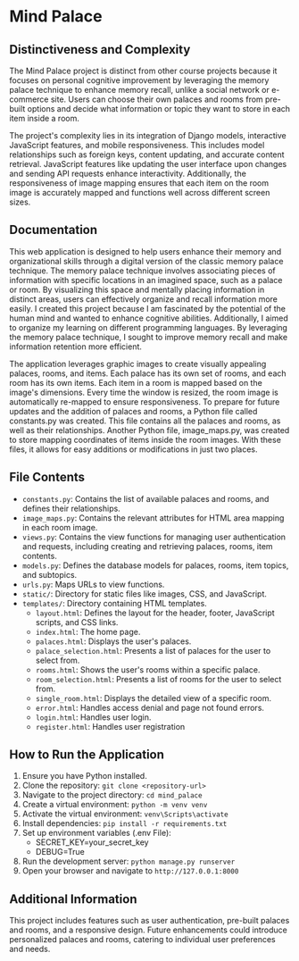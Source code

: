 # Mind Palace

## Distinctiveness and Complexity
The Mind Palace project is distinct from other course projects because it focuses on personal cognitive improvement by leveraging the memory palace technique to enhance memory recall, unlike a social network or e-commerce site. Users can choose their own palaces and rooms from pre-built options and decide what information or topic they want to store in each item inside a room.

The project's complexity lies in its integration of Django models, interactive JavaScript features, and mobile responsiveness. This includes model relationships such as foreign keys, content updating, and accurate content retrieval. JavaScript features like updating the user interface upon changes and sending API requests enhance interactivity. Additionally, the responsiveness of image mapping ensures that each item on the room image is accurately mapped and functions well across different screen sizes.

## Documentation
This web application is designed to help users enhance their memory and organizational skills through a digital version of the classic memory palace technique. The memory palace technique involves associating pieces of information with specific locations in an imagined space, such as a palace or room. By visualizing this space and mentally placing information in distinct areas, users can effectively organize and recall information more easily.
I created this project because I am fascinated by the potential of the human mind and wanted to enhance cognitive abilities. Additionally, I aimed to organize my learning on different programming languages. By leveraging the memory palace technique, I sought to improve memory recall and make information retention more efficient.

The application leverages graphic images to create visually appealing palaces, rooms, and items. Each palace has its own set of rooms, and each room has its own items. Each item in a room is mapped based on the image's dimensions. Every time the window is resized, the room image is automatically re-mapped to ensure responsiveness. To prepare for future updates and the addition of palaces and rooms, a Python file called constants.py was created. This file contains all the palaces and rooms, as well as their relationships. Another Python file, image_maps.py, was created to store mapping coordinates of items inside the room images. With these files, it allows for easy additions or modifications in just two places.

## File Contents
- `constants.py`: Contains the list of available palaces and rooms, and defines their relationships.
- `image_maps.py`: Contains the relevant attributes for HTML area mapping in each room image.
- `views.py`: Contains the view functions for managing user authentication and requests, including creating and retrieving palaces, rooms, item contents.
- `models.py`: Defines the database models for palaces, rooms, item topics, and subtopics.
- `urls.py`: Maps URLs to view functions.
- `static/`: Directory for static files like images, CSS, and JavaScript.
- `templates/`: Directory containing HTML templates.
    - `layout.html`: Defines the layout for the header, footer, JavaScript scripts, and CSS links.
    - `index.html`: The home page.
    - `palaces.html`: Displays the user's palaces.
    - `palace_selection.html`: Presents a list of palaces for the user to select from.
    - `rooms.html`: Shows the user's rooms within a specific palace.
    - `room_selection.html`: Presents a list of rooms for the user to select from.
    - `single_room.html`: Displays the detailed view of a specific room.
    - `error.html`: Handles access denial and page not found errors.
    - `login.html`: Handles user login.
    - `register.html`: Handles user registration

## How to Run the Application
1. Ensure you have Python installed.
2. Clone the repository: `git clone <repository-url>`
3. Navigate to the project directory: `cd mind_palace`
4. Create a virtual environment: `python -m venv venv`
5. Activate the virtual environment: `venv\Scripts\activate`
6. Install dependencies: `pip install -r requirements.txt`
7. Set up environment variables (.env File): 
    - SECRET_KEY=your_secret_key 
    - DEBUG=True
8. Run the development server: `python manage.py runserver`
9. Open your browser and navigate to `http://127.0.0.1:8000`


## Additional Information
This project includes features such as user authentication, pre-built palaces and rooms, and a responsive design. Future enhancements could introduce personalized palaces and rooms, catering to individual user preferences and needs.
